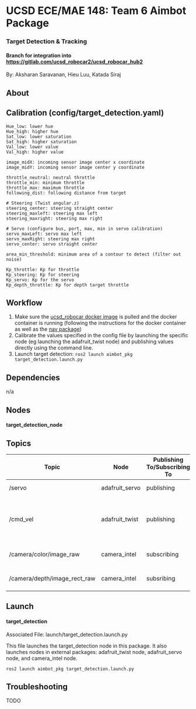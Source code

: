 # UCSD ECE/MAE 148: Team 6 Aimbot Package
### Target Detection & Tracking
#### Branch for integration into https://gitlab.com/ucsd_robocar2/ucsd_robocar_hub2
By: Aksharan Saravanan, Hieu Luu, Katada Siraj

## About



## Calibration (config/target_detection.yaml)

```
Hue_low: lower hue 
Hue_high: higher hue 
Sat_low: lower saturation 
Sat_high: higher saturation
Val_low: lower value 
Val_high: higher value

image_midX: incoming sensor image center x coordinate
image_midY: incoming sensor image center y coordinate

throttle_neutral: neutral throttle
throttle_min: minimum throttle
throttle_max: maximum throttle
following_dist: following distance from target

# Steering (Twist angular.z)
steering_center: steering straight center
steering_maxleft: steering max left
steering_maxright: steering max right

# Servo (configure bus, port, max, min in servo calibration)
servo_maxLeft: servo max left
servo_maxRight: steering max right
servo_center: servo straight center

area_min_threshold: minimum area of a contour to detect (filter out noise)

Kp_throttle: Kp for throttle
Kp_steering: Kp for steering
Kp_servo: Kp for the servo
Kp_depth_throttle: Kp for depth target throttle
```

## Workflow

1. Make sure the [ucsd_robocar docker image](https://hub.docker.com/r/djnighti/ucsd_robocar) is pulled and the docker container is running (following the instructions for the docker container as well as the [nav package](https://gitlab.com/ucsd_robocar2/ucsd_robocar_nav2_pkg))
3. Calibrate the values specified in the config file by launching the specific node (eg launching the adafruit_twist node) and publishing values directly using the command line.
4. Launch target detection: `ros2 launch aimbot_pkg target_detection.launch.py`


## Dependencies

n/a

## Nodes

#### target_detection_node



## Topics 

| Topic | Node | Publishing To/Subscribing To | Message Type | Info |
| --- | ---- | ---- | ---- | ---- |
| /servo | adafruit_servo | publishing | std_msgs.msg.Float32 | .data for value |
| /cmd_vel | adafruit_twist | publishing | geometry_msgs.msg.Twist | linear.x for throttle, angular.z for steering |
| /camera/color/image_raw | camera_intel | subscribing | sensor_msgs.msg.Image | raw image in RGB |
| /camera/depth/image_rect_raw | camera_intel | subsribing | sensor_msgs.msg.Image | depth image in an array |


## Launch

#### target_detection

Associated File: launch/target_detection.launch.py

This file launches the target_detection node in this package. It also launches nodes in external packages: adafruit_twist node, adafruit_servo node, and camera_intel node.

`ros2 launch aimbot_pkg target_detection.launch.py`




## Troubleshooting

TODO

